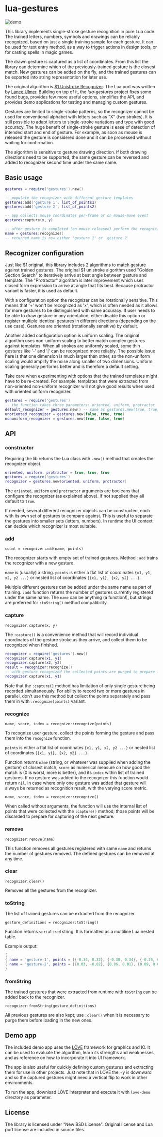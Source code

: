 # lua-gestures

![demo](./love-demo/demo.gif)

This library implements single-stroke gesture recognition in pure Lua code. The trained letters, numbers, symbols and drawings can be reliably recognized, based on just a single training sample for each gesture. It can be used for text entry method, as a way to trigger actions in design tools, or for casting spells in magic games.

The drawn gesture is captured as a list of coordinates. From this list the library can determine which of the previously-trained gesture is the closest match. New gestures can be added on the fly, and the trained gestures can be exported into string representation for later use.

The original algorithm is [$1 Unistroke Recognizer](http://depts.washington.edu/acelab/proj/dollar/index.html). The Lua port was written by [Lance Ulmer](https://github.com/lanceulmer/dollar.lua/). Building on top of it, the *lua-gestures* project fixes some found bugs, provides few more useful options, simplifies the API, and provides demo applications for testing and managing custom gestures.

Gestures are limited to single-stroke patterns, so the recognizer cannot be used for conventional alphabet with letters such as "X" (two strokes). It is still possible to adapt letters to single-stroke variations and type with good accuracy. The huge benefit of single-stroke gesture is ease of detection of intended start and end of gesture. For example, as soon as mouse is released the gesture is considered done and it can be processed without waiting for confirmation.

The algorithm is sensitive to gesture drawing direction. If both drawing directions need to be supported, the same gesture can be reversed and added to recognizer second time under the same name.

## Basic usage

```lua
gestures = require('gestures').new()

-- populate the recognizer with different gesture templates
gestures:add('gesture 1', list_of_points1)
gestures:add('gesture 2', list_of_points2)

-- app collects mouse coordinates per-frame or on mouse-move event
gestures:capture(x, y)

-- after gesture is completed (on mouse released) perform the recognition
name = gestures:recognize()
-- returned name is now either 'gesture 1' or 'gesture 2'
```

## Recognizer configuration

Just like $1 original, this library includes 2 algorithms to match gesture against trained gestures. The original $1 unistroke algorithm used "Golden Section Search" to iteratively arrive at best angle between gesture and template. The "Protractor" algorithm is later improvement which uses closed form expression to arrive at angle that fits best. Because protractor variant is faster, it is used as default.

With a configuration option the recognizer can be rotationally sensitive. This means that '+' won't be recognized as 'x', which is often needed as it allows for more gestures to be distinguished with same accuracy. If user needs to be able to draw gesture in any orientation, either disable this option or register multiple identical gestures in different directions (depending on the use case). Gestures are oriented (rotationally sensitive) by default.

Another added configuration option is uniform scaling. The original algorithm uses non-uniform scaling to better match complex gestures against templates. When all strokes are uniformly scaled, some thin gestures like '-' and '|' can be recognized more reliably. The possible issue here is that one dimension is much larger than other, so the non-uniform scaling would amplify the noise along smaller of two dimensions. Uniform scaling generally performs better and is therefore a default setting.

Take care when experimenting with options that the trained templates might have to be re-created. For example, templates that were extracted from non-oriented non-uniform recognizer will not give good results when used with oriented uniform recognizer.

```lua
gestures = require('gestures')
-- the function takes three parameters: oriented, uniform, protractor
default_recognizer = gestures.new() -- same as gestures.new(true, true, true)
unoriented_recognizer = gestures.new(false, true, true)
nonuniform_recognizer = gestures.new(true, false, true)
```

## API


### constructor

Requiring the lib returns the Lua class with `.new()` method that creates the recognizer object.

```lua
oriented, uniform, protractor = true, true, true
gestures = require('gestures')
recognizer = gestures.new(oriented, uniform, protractor)
```

The `oriented`, `uniform` and `protractor` arguments are booleans that configure the recognizer (as explained above). If not supplied they all default to `true`.

If needed, several different recognizer objects can be constructed, each with its own set of gestures to compare against. This is useful to separate the gestures into smaller sets (letters, numbers). In runtime the UI context can decide which recognizer is most suitable.

### add

`count = recognizer:add(name, points)`

The recognizer starts with empty set of trained gestures. Method `:add` trains the recognizer with a new gesture.

`name` is (usually) a string.
`points` is either a flat list of coordinates `{x1, y1, x2, y2 ...}` or nested list of coordinates `{{x1, y1}, {x2, y2} ...}`.

Multiple different gestures can be added under the same name as part of training. `:add` function returns the number of gestures currently registered under the same name.
The `name` can be anything (a function!), but strings are preferred for `:toString()` method compatibility.

### capture

`recognizer:capture(x, y)`

The `:capture()` is a convenience method that will record individual coordinates of the gesture stroke as they arrive, and collect them to be recognized when finished.

```Lua
recognizer = require('gestures').new()
recognizer:capture(x1, y1)
recognizer:capture(x2, y2)
result = recognizer:recognize()
-- with gesture recognized the collected points are purged to prepare for next capture
recognizer:capture(x1, y1)
```

Note that the `:capture()` method has limitation of only single gesture being recorded simultaneously. For ability to record two or more gestures in parallel, don't use this method but collect the points separately and pass them in with `:recognize(points)` variant.

### recognize

`name, score, index = recognizer:recognize(points)`

To recognize user gesture, collect the points forming the gesture and pass them into the `recognize` function. 

`points` is either a flat list of coordinates `{x1, y1, x2, y2 ...}` or nested list of coordinates `{{x1, y1}, {x2, y2} ...}`.

Function returns `name` (string, or whatever was supplied when adding the gesture) of closest match, `score` as numerical measure on how good the match is (0 is worst, more is better), and its `index` within list of trained gestures.
If no gesture was added to the recognizer this function would return `nil`. In case where only one gesture was added that gesture will always be returned as recognition result, with the varying score metric.

`name, score, index = recognizer:recognize()`

When called without arguments, the function will use the internal list of points that were collected with the `:capture()` method; those points will be discarded to prepare for capturing of the next gesture.

### remove

`recognizer:remove(name)`

This function removes all gestures registered with same `name` and returns the number of gestures removed. The defined gestures can be removed at any time.

### clear

`recognizer:clear()`

Removes all the gestures from the recognizer.

### toString

The list of trained gestures can be extracted from the recognizer.

`gesture_definitions = recognizer:toString()`

Function returns `serialized` string. It is formatted as a multiline Lua nested table.

Example output:
```Lua
{
{ name = 'gesture-1', points = {{-0.34, 0.32}, {-0.30, 0.34}, {-0.26, 0.36}, {-0.22, 0.38}}},
{ name = 'gesture-2', points = {{0.03, -0.02}, {0.06, 0.01}, {0.09, 0.03}, {0.12, 0.06}}},
}
```

### fromString

The trained gestures that were extracted from runtime with `toString` can be added back to the recognizer.

`recognizer:fromString(gesture_definitions)`

All previous gestures are also kept; use `:clear()` when it is necessary to purge them before loading in the new ones.

## Demo app

The included demo app uses the [LÖVE](https://love2d.org/) framework for graphics and IO. It can be used to evaluate the algorithm, learn its strengths and weaknesses, and as reference on how to incorporate it into UI framework.

The app is also useful for quickly defining custom gestures and extracting them for use in other projects. Just note that in LÖVE the +y is downward and so the captured gestures might need a vertical flip to work in other environments.

To run the app, download LÖVE interpreter and execute it with `love-demo` directory as parameter.

## License

The library is licensed under "New BSD License". Original license and Lua port license are included in source files.
